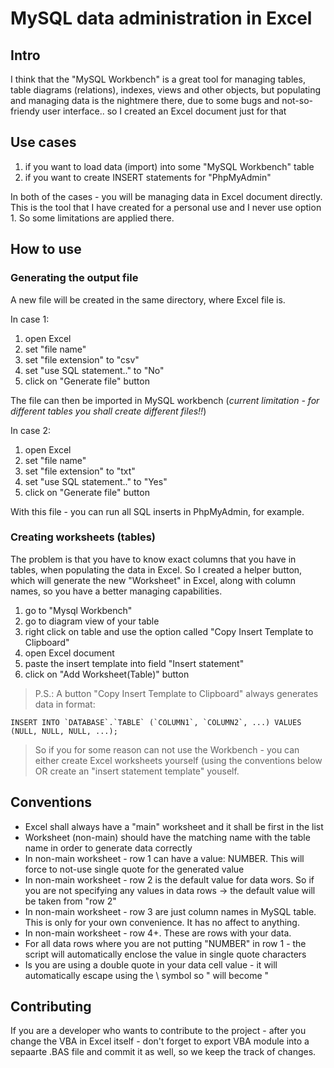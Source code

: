 # MySQL data administration in Excel

## Intro

I think that the "MySQL Workbench" is a great tool for managing tables, table diagrams (relations), indexes, views and other objects, but populating and managing data is the nightmere there, due to some bugs and not-so-friendy user interface.. so I created an Excel document just for that

## Use cases

1. if you want to load data (import) into some "MySQL Workbench" table
2. if you want to create INSERT statements for "PhpMyAdmin"

In both of the cases - you will be managing data in Excel document directly.
This is the tool that I have created for a personal use and I never use option 1. So some limitations are applied there. 

## How to use

### Generating the output file

A new file will be created in the same directory, where Excel file is. 

In case 1:

1. open Excel
2. set "file name"
3. set "file extension" to "csv"
4. set "use SQL statement.." to "No"
5. click on "Generate file" button

The file can then be imported in MySQL workbench (*current limitation - for different tables you shall create different files!!*)

In case 2:

1. open Excel
2. set "file name"
3. set "file extension" to "txt"
4. set "use SQL statement.." to "Yes"
5. click on "Generate file" button

With this file - you can run all SQL inserts in PhpMyAdmin, for example.

### Creating worksheets (tables)

The problem is that you have to know exact columns that you have in tables, when populating the data in Excel. So I created a helper button, which will generate the new "Worksheet" in Excel, along with column names, so you have a better managing capabilities.

1. go to "Mysql Workbench"
2. go to diagram view of your table
3. right click on table and use the option called "Copy Insert Template to Clipboard"
4. open Excel document
5. paste the insert template into field "Insert statement"
6. click on "Add Worksheet(Table)" button

>  P.S.: A button "Copy Insert Template to Clipboard" always generates data in format:
```
INSERT INTO `DATABASE`.`TABLE` (`COLUMN1`, `COLUMN2`, ...) VALUES (NULL, NULL, NULL, ...);
```
> So if you for some reason can not use the Workbench - you can either create Excel worksheets yourself (using the conventions below OR create an "insert statement template" youself.

## Conventions

- Excel shall always have a "main" worksheet and it shall be first in the list
- Worksheet (non-main) should have the matching name with the table name in order to generate data correctly
- In non-main worksheet - row 1 can have a value: NUMBER. This will force to not-use single quote for the generated value
- In non-main worksheet - row 2 is the default value for data wors. So if you are not specifying any values in data rows -> the default value will be taken from "row 2"
- In non-main worksheet - row 3 are just column names in MySQL table. This is only for your own convenience. It has no affect to anything.
- In non-main worksheet - row 4+. These are rows with your data.
- For all data rows where you are not putting "NUMBER" in row 1 - the script will automatically enclose the value in single quote characters
- Is you are using a double quote in your data cell value - it will automatically escape using the \ symbol so " will become \"

## Contributing

If you are a developer who wants to contribute to the project - after you change the VBA in Excel itself - don't forget to export VBA module into a sepaarte .BAS file and commit it as well, so we keep the track of changes.




